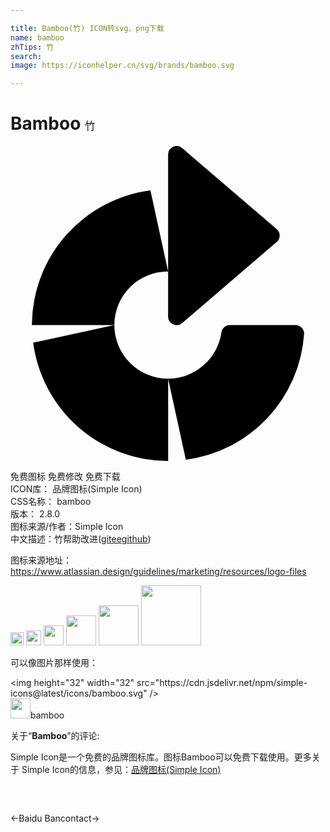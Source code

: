 ```yaml
---

title: Bamboo(竹) ICON转svg、png下载
name: bamboo
zhTips: 竹
search: 
image: https://iconhelper.cn/svg/brands/bamboo.svg

---
```


# Bamboo  <small style="font-size: 60%;font-weight: 100">竹</small>

<div id="svg" class="svg-wrap">
<svg role="img" viewBox="0 0 24 24" xmlns="http://www.w3.org/2000/svg"><title>Bamboo icon</title><path d="M21.715 13.643h-4.989a.651.651 0 0 0-.655.555 4.114 4.114 0 0 1-4.062 3.531l1.35 6.172a10.374 10.374 0 0 0 9.007-9.545.651.651 0 0 0-.651-.713zm-8.633-.158l7.2-6.171a.645.645 0 0 0 0-.984L13.081.16a.648.648 0 0 0-1.073.483v12.343a.651.651 0 0 0 1.073.5zM1.727 14.99A10.385 10.385 0 0 0 12.012 24v-6.27a4.093 4.093 0 0 1-4.1-4.087L1.727 14.99zm-.096-1.447v.1h6.28a4.093 4.093 0 0 1 4.098-4.087l-1.348-6.17a10.37 10.37 0 0 0-9.03 10.157"/></svg>
</div>
<detail full-name='bamboo'></detail>

<div class="detail-page">
<p>
<span><span class="badge-success badge">免费图标</span> <span class="badge-success badge">免费修改</span>  <span class="badge-success badge">免费下载</span> </span>
<br/>
<span>
ICON库：
<span class="badge-secondary badge">品牌图标(Simple Icon)</span> 
</span>
<br/>
<span>
CSS名称：
<span class="badge-secondary badge">bamboo</span> 
</span>

<br/>
<span>
版本：
<span class="badge-secondary badge">2.8.0</span> 
</span>
<br/>
<span>图标来源/作者：<span class="badge-light badge">Simple Icon</span></span> 
<br/>
<span class="zh-detail">中文描述：<span class="badge-primary badge">竹</span><span class="help-link"><span>帮助改进</span>(<a href="https://gitee.com/liuwave/icon-helper/edit/master/json/brands/bamboo.json" target="_blank" rel="noopener noreferrer">gitee</a><a href="https://github.com/liuwave/icon-helper/edit/master/json/brands/bamboo.json" target="_blank" rel="noopener noreferrer">github</a></span>)</span><br/>
</p>
</div><div class="description description alert alert-light"><p>图标来源地址：<a href="https://www.atlassian.design/guidelines/marketing/resources/logo-files" target="_blank" rel="noopener noreferrer">https://www.atlassian.design/guidelines/marketing/resources/logo-files</a></p></div>
<div class="alert alert-dark">
<img height="21" width="21" src="https://cdn.jsdelivr.net/npm/simple-icons@latest/icons/bamboo.svg" />
<img height="24" width="24" src="https://cdn.jsdelivr.net/npm/simple-icons@latest/icons/bamboo.svg" />
<img height="32" width="32" src="https://cdn.jsdelivr.net/npm/simple-icons@latest/icons/bamboo.svg" />
<img height="48" width="48" src="https://cdn.jsdelivr.net/npm/simple-icons@latest/icons/bamboo.svg" />
<img height="64" width="64" src="https://cdn.jsdelivr.net/npm/simple-icons@latest/icons/bamboo.svg" />
<img height="96" width="96" src="https://cdn.jsdelivr.net/npm/simple-icons@latest/icons/bamboo.svg" />

</div>
<div>
  <p>可以像图片那样使用：    
  </p>
  <div class="alert alert-primary" style="font-size: 14px">
    &lt;img height="32" width="32" src="https://cdn.jsdelivr.net/npm/simple-icons@latest/icons/bamboo.svg" /&gt;
    <copy-btn content='<img height="32" width="32" src="https://cdn.jsdelivr.net/npm/simple-icons@latest/icons/bamboo.svg" />'></copy-btn>
  </div>
  <div class="alert alert-secondary">
    <img height="32" width="32" src="https://cdn.jsdelivr.net/npm/simple-icons@latest/icons/bamboo.svg" />bamboo
    <copy-btn content="bamboo" btn-title="复制图标名称"></copy-btn>
  </div>
</div>
<div class="icon-detail__container">
<p>关于“<b>Bamboo</b>”的评论:</p>
</div>
<Vssue title="关于“Bamboo”的评论" />
<div><p>Simple Icon是一个免费的品牌图标库。图标Bamboo可以免费下载使用。更多关于  Simple Icon的信息，参见：<a target="_blank" href="https://iconhelper.cn/brands.html">品牌图标(Simple Icon)</a>
</p></div>


<div style="padding:2rem 0 " class="page-nav"><p class="inner"><span class="prev">←<router-link to="/icon/baidu.html">Baidu</router-link></span> <span class="next"><router-link to="/icon/bancontact.html">Bancontact</router-link>→</span></p></div>
